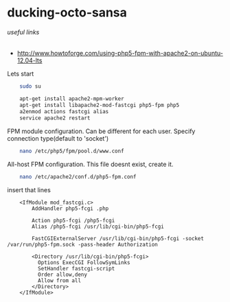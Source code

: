 ducking-octo-sansa
==================

###### useful links

* http://www.howtoforge.com/using-php5-fpm-with-apache2-on-ubuntu-12.04-lts

Lets start

```bash
	sudo su
```

```bash 
  	apt-get install apache2-mpm-worker
	apt-get install libapache2-mod-fastcgi php5-fpm php5
	a2enmod actions fastcgi alias
	service apache2 restart
```

FPM module configuration. Can be different for each user. Specify connection type(default to 'socket')

```bash 
	nano /etc/php5/fpm/pool.d/www.conf 
```

All-host FPM configuration. This file doesnt exist, create it.
```bash
	nano /etc/apache2/conf.d/php5-fpm.conf
```
insert that lines
```htaccess
	<IfModule mod_fastcgi.c>  
		AddHandler php5-fcgi .php  
		
		Action php5-fcgi /php5-fcgi
		Alias /php5-fcgi /usr/lib/cgi-bin/php5-fcgi
		
		FastCGIExternalServer /usr/lib/cgi-bin/php5-fcgi -socket /var/run/php5-fpm.sock -pass-header Authorization
		
		<Directory /usr/lib/cgi-bin/php5-fcgi>  
		  Options ExecCGI FollowSymLinks  
		  SetHandler fastcgi-script  
		  Order allow,deny  
		  Allow from all  
		</Directory>  
	</IfModule>
```
